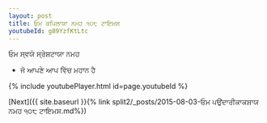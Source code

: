 ```yaml
---
layout: post
title: ਓਮ ਕਪਿਲਾਯਾ ਨਮਹ ੧੦੮ ਟਾਇਮਸ
youtubeId: g89YzfKtLtc
---
```

 
 
 ਓਮ ਸ੍ਵਯੰ ਸ੍ਰੇਸ਼ਟਾਯਾ ਨਮਹ  
 
 -  ਜੋ ਆਪਣੇ ਆਪ ਵਿੱਚ ਮਹਾਨ ਹੈ 
 
  
 
  
 
 
 
 
 
 


{% include youtubePlayer.html id=page.youtubeId %}
 
[Next]({{ site.baseurl }}{% link  split2/_posts/2015-08-03-ਓਮ ਪਉਂਦਾਰੀਕਾਕਸ਼ਾਯ ਨਮਹ ੧੦੮ ਟਾਇਮਸ.md%})
 
